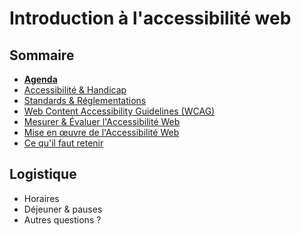 # Introduction à l'accessibilité web

<!-- .slide: class="page-title" -->
<style>
.reveal-viewport { line-height: 1.2; }
.reveal code { font-size: 0.85em; }
.reveal li { margin-top: 0.5em; }
</style>



## Sommaire

<!-- .slide: id="master-toc" class="toc" -->

- **[Agenda](#/0)**
- [Accessibilité &amp; Handicap](#/1)
- [Standards &amp; Réglementations](#/2)
- [Web Content Accessibility Guidelines (WCAG)](#/3)
- [Mesurer &amp; Évaluer l'Accessibilité Web](#/4)
- [Mise en œuvre de l'Accessibilité Web](#/5)
- [Ce qu'il faut retenir](#/6)



## Logistique

- Horaires
- Déjeuner & pauses
- Autres questions ?



<!-- .slide: class="page-questions" -->
